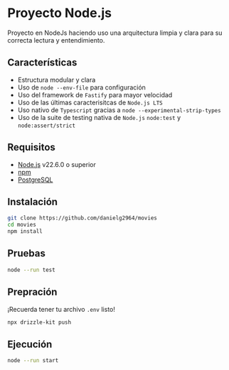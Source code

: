 # Proyecto Node.js

Proyecto en NodeJs haciendo uso una arquitectura limpia y clara para su correcta lectura y entendimiento.

## Características

- Estructura modular y clara
- Uso de `node --env-file` para configuración
- Uso del framework de `Fastify` para mayor velocidad
- Uso de las últimas caracterisitcas de `Node.js LTS`
- Uso nativo de `Typescript` gracias a `node --experimental-strip-types`
- Uso de la suite de testing nativa de `Node.js` `node:test` y `node:assert/strict`

## Requisitos

- [Node.js](https://nodejs.org/) v22.6.0 o superior
- [npm](https://www.npmjs.com/)
- [PostgreSQL](https://www.postgresql.org/)

## Instalación

```bash
git clone https://github.com/danielg2964/movies
cd movies
npm install
```

## Pruebas
```bash
node --run test
```

## Prepración
¡Recuerda tener tu archivo `.env` listo!
```bash
npx drizzle-kit push
```

## Ejecución
```bash
node --run start
```
